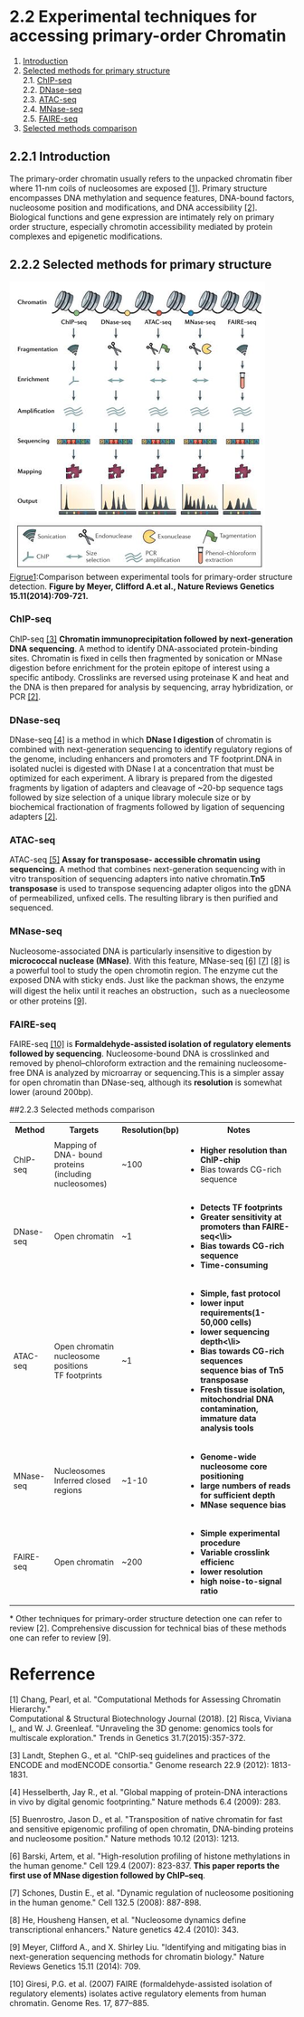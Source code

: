# 2.2 Experimental techniques for accessing primary-order Chromatin
1. [Introduction](#introduction)
2. [Selected methods for primary structure](#222)<br>
    2.1. [ChIP-seq](#a)<br>
    2.2. [DNase-seq](#b)<br>
    2.3. [ATAC-seq](#c)<br>
    2.4. [MNase-seq](#d)<br>
    2.5. [FAIRE-seq](#e)<br>
3. [Selected methods comparison](#223)

## 2.2.1 Introduction<a name="introduction"></a>
The primary-order chromatin usually refers to the unpacked chromatin fiber where 11-nm coils of nucleosomes are exposed [[1]](https://doi.org/10.1016/j.csbj.2018.02.003). Primary structure encompasses DNA methylation and sequence features, DNA-bound factors, nucleosome position and modifications, and DNA accessibility [[2]](http://dx.doi.org/10.1016/j.tig.2015.03.010). Biological functions and gene expression are intimately rely on primary order structure, especially chromotin accessibility mediated by protein complexes and epigenetic modifications.
## 2.2.2 Selected methods for primary structure<a name="222"></a>
![](/assets/primary.jpg)
[Figrue1](http://dx.doi.org/10.1038/nrg3788):Comparison between experimental tools for primary-order structure detection. **Figure by Meyer, Clifford A.et al., Nature Reviews Genetics 15.11(2014):709-721.**
### ChIP-seq<a name="a"></a>
ChIP-seq [[3]](http://www.genome.org/cgi/doi/10.1101/gr.136184.111.) **Chromatin immunoprecipitation followed by next-generation DNA sequencing**. A method to identify DNA-associated protein-binding sites. Chromatin is fixed in cells then fragmented by sonication or MNase digestion before enrichment for the protein epitope of interest using a specific antibody. Crosslinks are reversed using proteinase K and heat and the DNA is then prepared for analysis by sequencing, array hybridization, or PCR [[2]](http://dx.doi.org/10.1016/j.tig.2015.03.010).
### DNase-seq<a name="b"></a>
DNase-seq [[4]](https://www.nature.com/articles/nmeth.1313) is a method in which **DNase I digestion** of chromatin is combined with next-generation sequencing to identify regulatory regions of the genome, including enhancers and promoters and TF footprint.DNA in isolated nuclei is digested with DNase I at a concentration that must be optimized for each experiment. A library is prepared from the digested fragments by ligation of adapters and cleavage of ~20-bp sequence tags followed by size selection of a unique library molecule size or by biochemical fractionation of fragments followed by ligation of sequencing adapters [[2]](http://dx.doi.org/10.1016/j.tig.2015.03.010).
### ATAC-seq<a name="c"></a>
ATAC-seq [[5]](https://www.ncbi.nlm.nih.gov/pubmed/24097267) **Assay for transposase- accessible chromatin using sequencing**. A method that combines next-generation sequencing with in vitro transposition of sequencing adapters into native chromatin.**Tn5 transposase** is used to transpose sequencing adapter oligos into the gDNA of permeabilized, unfixed cells. The resulting library is then purified and sequenced.

### MNase-seq<a name="d"></a>
Nucleosome-associated DNA is particularly insensitive to digestion by **micrococcal nuclease (MNase)**. With this feature, MNase-seq [[6]](https://doi.org/10.1016/j.cell.2007.05.009) [[7]](https://doi.org/10.1016/j.cell.2008.02.022) [[8]](https://www.nature.com/articles/ng.545) is a powerful tool to study the open chromotin region. The enzyme cut the exposed DNA with sticky ends. Just like the packman shows, the enzyme will digest the helix until it reaches an obstruction，such as a nuecleosome or other proteins [[9]](https://doi.org/10.1038/nrg3788).
### FAIRE-seq<a name="e"></a>
FAIRE-seq [[10]](http://www.genome.org/cgi/doi/10.1101/gr.5533506) is **Formaldehyde-assisted isolation of regulatory elements followed by sequencing**. Nucleosome-bound DNA is crosslinked and removed by phenol–chloroform extraction and the remaining nucleosome- free DNA is analyzed by microarray or sequencing.This is a simpler assay for open chromatin than DNase-seq, although its **resolution** is somewhat lower (around 200bp).

##2.2.3 Selected methods comparison<a name="223"></a> 
<table>
 <tbody>
    <tr>
        <th>Method</td>
        <th>Targets</td>
        <th>Resolution(bp)</td>
        <th>Notes</td>
    </tr>
    <tr>
        <td>ChIP-seq</td>
        <td>Mapping of DNA- bound proteins<br>(including nucleosomes)</td>
        <td>~100</td>
        <td><ul><li><b>Higher resolution than ChIP-chip</b></li><li>Bias towards CG-rich sequence</li></ul></td>
    </tr>
    <tr>
    <td>DNase-seq</td>
    <td>Open chromatin</td>
    <td>~1</td>
    <td><ul><li><b>Detects TF footprints</li><li><b>Greater sensitivity at promoters than FAIRE-seq</b><\li><li>Bias towards CG-rich sequence</li><li>Time-consuming</li></ul></td>
    </tr>
    <tr>
    <td>ATAC-seq</td>
    <td>Open chromatin<br>nucleosome positions<br>TF footprints</td>
    <td>~1</td>
    <td><ul><li><b>Simple, fast protocol</li><li><b>lower input requirements(1-50,000 cells)</li><li>lower sequencing depth</b><\li><li>Bias towards CG-rich sequences<br>sequence bias of Tn5 transposase </li><li>Fresh tissue isolation, mitochondrial DNA contamination, immature data analysis tools</li></ul></td>
    </tr>
    <tr>
    <td>MNase-seq</td>
    <td>Nucleosomes<br>Inferred closed regions</td>
    <td>~1-10</td>
    <td><ul><li><b>Genome-wide nucleosome core positioning</li><li>large numbers of reads for sufficient depth</li><li>MNase sequence bias</li></ul></td>
    </tr>
    <tr>
    <td>FAIRE-seq</td>
    <td>Open chromatin</td>
    <td>~200</td>
    <td><ul><li><b>Simple experimental procedure</li><li>Variable crosslink efficienc</li><li>lower resolution</li><li>high noise-to-signal ratio</li></ul></td>
    </tr>
 </tbody>
</table>
* Other techniques for primary-order structure detection one can refer to review [2]. Comprehensive discussion for technical bias of these methods one can refer to review [9].
















# Referrence 
[1] Chang, Pearl, et al. "Computational Methods for Assessing Chromatin Hierarchy." <br>
Computational & Structural Biotechnology Journal (2018).
[2] Risca, Viviana I,, and W. J. Greenleaf. "Unraveling the 3D genome: genomics tools for multiscale exploration." Trends in Genetics 31.7(2015):357-372.<br>

[3] Landt, Stephen G., et al. "ChIP-seq guidelines and practices of the ENCODE and modENCODE consortia." Genome research 22.9 (2012): 1813-1831.<br>

[4] Hesselberth, Jay R., et al. "Global mapping of protein-DNA interactions in vivo by digital genomic footprinting." Nature methods 6.4 (2009): 283. <br>

[5] Buenrostro, Jason D., et al. "Transposition of native chromatin for fast and sensitive epigenomic profiling of open chromatin, DNA-binding proteins and nucleosome position." Nature methods 10.12 (2013): 1213.<br>

[6] Barski, Artem, et al. "High-resolution profiling of histone methylations in the human genome." Cell 129.4 (2007): 823-837. **This paper reports the first use of MNase digestion followed by ChIP–seq**.<br>

[7] Schones, Dustin E., et al. "Dynamic regulation of nucleosome positioning in the human genome." Cell 132.5 (2008): 887-898.<br>

[8] He, Housheng Hansen, et al. "Nucleosome dynamics define transcriptional enhancers." Nature genetics 42.4 (2010): 343.<br>

[9] Meyer, Clifford A., and X. Shirley Liu. "Identifying and mitigating bias in next-generation sequencing methods for chromatin biology." Nature Reviews Genetics 15.11 (2014): 709.<br>

[10] Giresi, P.G. et al. (2007) FAIRE (formaldehyde-assisted isolation of regulatory elements) isolates active regulatory elements from human chromatin. Genome Res. 17, 877–885.<br>


